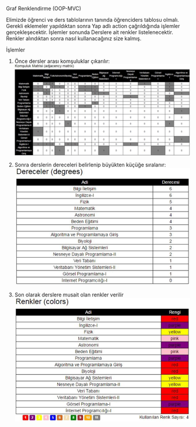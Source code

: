Graf Renklendirme (OOP-MVC)

Elimizde öğrenci ve ders tablolarının tanında öğrenciders tablosu olmalı.
Gerekli eklemeler yapıldıktan sonra Yap adlı action çağrıldığında işlemler gerçekleşecektir.
İşlemler sonunda Derslere ait renkler listelenecektir.
Renkler alındıktan sonra nasıl kullanacağınız size kalmış.

İşlemler

1) Önce dersler arası komşuluklar çıkarılır:
![alt text](https://github.com/erenguler/Graf-Renklendirme-MVC/blob/master/komsuluk.JPG)

2) Sonra derslerin dereceleri belirlenip büyükten küçüğe sıralanır:
![alt text](https://github.com/erenguler/Graf-Renklendirme-MVC/blob/master/dereceler.JPG)

3) Son olarak derslere musait olan renkler verilir
![alt text](https://github.com/erenguler/Graf-Renklendirme-MVC/blob/master/renkler.JPG)
